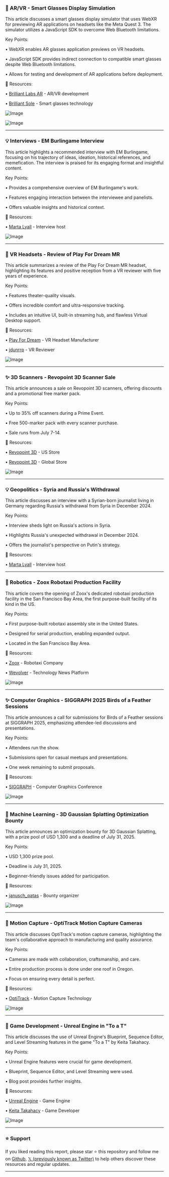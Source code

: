 ### 🤖 AR/VR - Smart Glasses Display Simulation

This article discusses a smart glasses display simulator that uses WebXR for previewing AR applications on headsets like the Meta Quest 3.  The simulator utilizes a JavaScript SDK to overcome Web Bluetooth limitations.

Key Points:

• WebXR enables AR glasses application previews on VR headsets.


• JavaScript SDK provides indirect connection to compatible smart glasses despite Web Bluetooth limitations.


• Allows for testing and development of AR applications before deployment.


🔗 Resources:

• [Brilliant Labs AR](https://x.com/brilliantlabsAR) - AR/VR development


• [Brilliant Sole](https://x.com/BrilliantSole) -  Smart glasses technology


![Image](https://pbs.twimg.com/amplify_video_thumb/1942249095546191872/img/Dnv3sTkiyKfiBpa2.jpg)


![Image](https://pbs.twimg.com/amplify_video_thumb/1939722883120672768/img/2LHnO4ntQtK-A092?format=jpg&name=240x240)


---

### 💡 Interviews - EM Burlingame Interview

This article highlights a recommended interview with EM Burlingame, focusing on his trajectory of ideas, ideation, historical references, and memefication.  The interview is praised for its engaging format and insightful content.

Key Points:

•  Provides a comprehensive overview of EM Burlingame's work.


•  Features engaging interaction between the interviewee and panelists.


•  Offers valuable insights and historical context.


🔗 Resources:

• [Marta Lyall](https://x.com/Marta_Lyall) - Interview host


![Image](https://pbs.twimg.com/media/GvOnokDa4AAx7yN?format=jpg&name=small)


---

### 🚀 VR Headsets - Review of Play For Dream MR

This article summarizes a review of the Play For Dream MR headset, highlighting its features and positive reception from a VR reviewer with five years of experience.

Key Points:

•  Features theater-quality visuals.


•  Offers incredible comfort and ultra-responsive tracking.


•  Includes an intuitive UI, built-in streaming hub, and flawless Virtual Desktop support.


🔗 Resources:

• [Play For Dream](https://x.com/Play_for_dream) - VR Headset Manufacturer


• [jdunrrp](https://x.com/jdunrrp) - VR Reviewer


![Image](https://pbs.twimg.com/amplify_video_thumb/1941076813008289793/img/nM-kBFhQ6QWvryhJ.jpg)


---

### ✨ 3D Scanners - Revopoint 3D Scanner Sale

This article announces a sale on Revopoint 3D scanners, offering discounts and a promotional free marker pack.

Key Points:

• Up to 35% off scanners during a Prime Event.


•  Free 500-marker pack with every scanner purchase.


•  Sale runs from July 7-14.


🔗 Resources:

• [Revopoint 3D](https://revo.ink/4lcUdEA) - US Store


• [Revopoint 3D](https://t.co/29guFJbqAK) - Global Store


![Image](https://pbs.twimg.com/media/GvFsEwIWMAAIutJ?format=jpg&name=small)


---

### 💡 Geopolitics - Syria and Russia's Withdrawal

This article discusses an interview with a Syrian-born journalist living in Germany regarding Russia's withdrawal from Syria in December 2024.

Key Points:

•  Interview sheds light on Russia's actions in Syria.


•  Highlights Russia's unexpected withdrawal in December 2024.


•  Offers the journalist's perspective on Putin's strategy.


🔗 Resources:


• [Marta Lyall](https://x.com/Marta_Lyall) - Interview host



---

### 🤖 Robotics - Zoox Robotaxi Production Facility

This article covers the opening of Zoox's dedicated robotaxi production facility in the San Francisco Bay Area, the first purpose-built facility of its kind in the US.

Key Points:

• First purpose-built robotaxi assembly site in the United States.


• Designed for serial production, enabling expanded output.


• Located in the San Francisco Bay Area.


🔗 Resources:

• [Zoox](https://x.com/zoox) - Robotaxi Company


• [Wevolver](https://x.com/WevolverApp) - Technology News Platform


![Image](https://pbs.twimg.com/media/Gu_zKcEXgAE1m1B.jpg)


---

### ✨ Computer Graphics - SIGGRAPH 2025 Birds of a Feather Sessions

This article announces a call for submissions for Birds of a Feather sessions at SIGGRAPH 2025, emphasizing attendee-led discussions and presentations.


Key Points:

• Attendees run the show.


•  Submissions open for casual meetups and presentations.


•  One week remaining to submit proposals.



🔗 Resources:

• [SIGGRAPH](https://x.com/siggraph) -  Computer Graphics Conference


![Image](https://pbs.twimg.com/media/GvBYDtaWkAAUTBl?format=jpg&name=small)


---

### 🤖 Machine Learning - 3D Gaussian Splatting Optimization Bounty

This article announces an optimization bounty for 3D Gaussian Splatting, with a prize pool of USD 1,300 and a deadline of July 31, 2025.


Key Points:

•  USD 1,300 prize pool.


•  Deadline is July 31, 2025.


• Beginner-friendly issues added for participation.


🔗 Resources:

• [janusch_patas](https://x.com/janusch_patas) - Bounty organizer


![Image](https://pbs.twimg.com/media/Gu9kOjzacAA8mhk?format=jpg&name=small)


---

### 🤖 Motion Capture - OptiTrack Motion Capture Cameras

This article discusses OptiTrack's motion capture cameras, highlighting the team's collaborative approach to manufacturing and quality assurance.

Key Points:

• Cameras are made with collaboration, craftsmanship, and care.


• Entire production process is done under one roof in Oregon.


• Focus on ensuring every detail is perfect.


🔗 Resources:

• [OptiTrack](https://x.com/optitrack) - Motion Capture Technology


![Image](https://pbs.twimg.com/amplify_video_thumb/1940866257172975616/img/bNz_MkGJPu3MHfTw.jpg)


---

### 🤖 Game Development - Unreal Engine in "To a T"

This article discusses the use of Unreal Engine's Blueprint, Sequence Editor, and Level Streaming features in the game "To a T" by Keita Takahacy.

Key Points:

• Unreal Engine features were crucial for game development.


• Blueprint, Sequence Editor, and Level Streaming were used.


• Blog post provides further insights.


🔗 Resources:

• [Unreal Engine](https://x.com/UnrealEngine) - Game Engine


• [Keita Takahacy](https://x.com/KeitaTakahacy) - Game Developer


![Image](https://pbs.twimg.com/media/Gu8CgI4XIAAklfv.jpg)


---

### ⭐️ Support

If you liked reading this report, please star ⭐️ this repository and follow me on [Github](https://github.com/Drix10), [𝕏 (previously known as Twitter)](https://x.com/DRIX_10_) to help others discover these resources and regular updates.

---